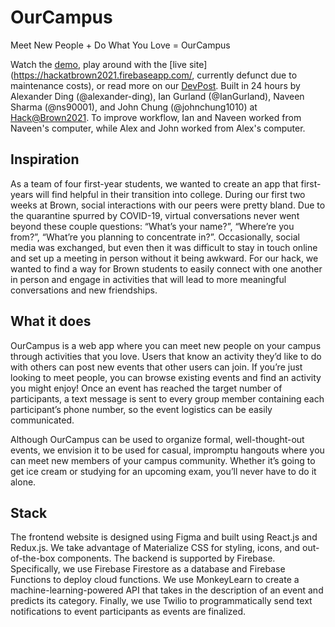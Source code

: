 # OurCampus

Meet New People + Do What You Love = OurCampus

Watch the [demo](https://youtu.be/Ztbcy1WABpI), play around with the [live site](https://hackatbrown2021.firebaseapp.com/, currently defunct due to maintenance costs), or read more on our [DevPost](https://devpost.com/software/ourcampus). Built in 24 hours by Alexander Ding (@alexander-ding), Ian Gurland (@IanGurland), Naveen Sharma (@ns90001), and John Chung (@johnchung1010) at [Hack@Brown2021](https://2021.hackatbrown.org/). To improve workflow, Ian and Naveen worked from Naveen's computer, while Alex and John worked from Alex's computer.

## Inspiration

As a team of four first-year students, we wanted to create an app that first-years will find helpful in their transition into college. During our first two weeks at Brown, social interactions with our peers were pretty bland. Due to the quarantine spurred by COVID-19, virtual conversations never went beyond these couple questions: “What’s your name?”, “Where’re you from?”, “What’re you planning to concentrate in?”. Occasionally, social media was exchanged, but even then it was difficult to stay in touch online and set up a meeting in person without it being awkward. For our hack, we wanted to find a way for Brown students to easily connect with one another in person and engage in activities that will lead to more meaningful conversations and new friendships.

## What it does

OurCampus is a web app where you can meet new people on your campus through activities that you love. Users that know an activity they’d like to do with others can post new events that other users can join. If you’re just looking to meet people, you can browse existing events and find an activity you might enjoy! Once an event has reached the target number of participants, a text message is sent to every group member containing each participant’s phone number, so the event logistics can be easily communicated.

Although OurCampus can be used to organize formal, well-thought-out events, we envision it to be used for casual, impromptu hangouts where you can meet new members of your campus community. Whether it’s going to get ice cream or studying for an upcoming exam, you’ll never have to do it alone.

## Stack

The frontend website is designed using Figma and built using React.js and Redux.js. We take advantage of Materialize CSS for styling, icons, and out-of-the-box components. The backend is supported by Firebase. Specifically, we use Firebase Firestore as a database and Firebase Functions to deploy cloud functions. We use MonkeyLearn to create a machine-learning-powered API that takes in the description of an event and predicts its category. Finally, we use Twilio to programmatically send text notifications to event participants as events are finalized. 
